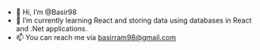 - 👋 Hi, I’m @Basir98 
- 🌱 I’m currently learning React and storing data using databases in React and .Net applications. 
- 📫 You can reach me via basirram98@gmail.com

<!---
Basir98/Basir98 is a ✨ special ✨ repository because its `README.md` (this file) appears on your GitHub profile.
You can click the Preview link to take a look at your changes.
--->
